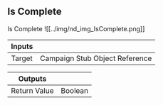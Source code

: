 ## Is Complete
Is Complete
![[../img/nd_img_IsComplete.png]]

|Inputs||
|--|--|
| Target | Campaign Stub Object Reference |

|Outputs||
|--|--|
| Return Value | Boolean |
